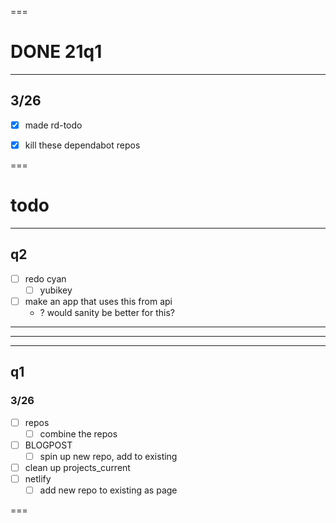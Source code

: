 














===
# DONE 21q1

---
## 3/26
- [x] made rd-todo
- [x] kill these dependabot repos


===
# todo

---
## q2
- [ ] redo cyan
	- [ ] yubikey
- [ ] make an app that uses this from api
	- ? would sanity be better for this?



---

---

---

## q1

### 3/26
- [ ] repos
	- [ ] combine the repos
- [ ] BLOGPOST
	- [ ] spin up new repo, add to existing
- [ ] clean up projects_current
- [ ] netlify
	- [ ] add new repo to existing as page

===















